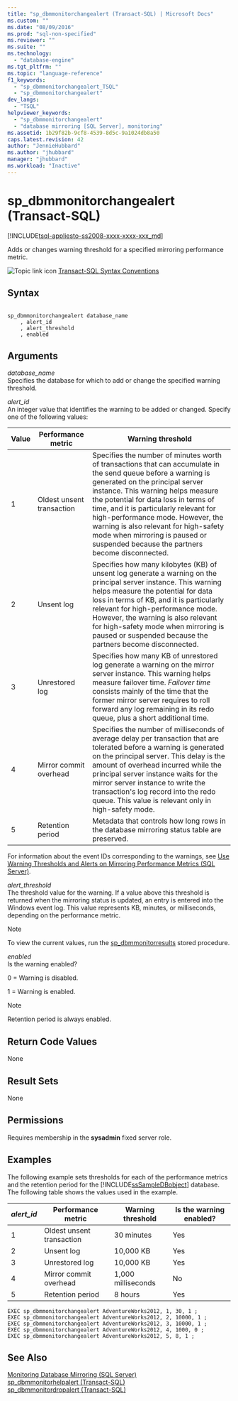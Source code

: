 ```yaml
---
title: "sp_dbmmonitorchangealert (Transact-SQL) | Microsoft Docs"
ms.custom: ""
ms.date: "08/09/2016"
ms.prod: "sql-non-specified"
ms.reviewer: ""
ms.suite: ""
ms.technology: 
  - "database-engine"
ms.tgt_pltfrm: ""
ms.topic: "language-reference"
f1_keywords: 
  - "sp_dbmmonitorchangealert_TSQL"
  - "sp_dbmmonitorchangealert"
dev_langs: 
  - "TSQL"
helpviewer_keywords: 
  - "sp_dbmmonitorchangealert"
  - "database mirroring [SQL Server], monitoring"
ms.assetid: 1b29f82b-9cf8-4539-8d5c-9a1024db8a50
caps.latest.revision: 42
author: "JennieHubbard"
ms.author: "jhubbard"
manager: "jhubbard"
ms.workload: "Inactive"
---
```

# sp_dbmmonitorchangealert (Transact-SQL)
[!INCLUDE[tsql-appliesto-ss2008-xxxx-xxxx-xxx_md](../../includes/tsql-appliesto-ss2008-xxxx-xxxx-xxx-md.md)]

  Adds or changes warning threshold for a specified mirroring performance metric.  

  
 
 ![Topic link icon](../../database-engine/configure-windows/media/topic-link.gif "Topic link icon") [Transact-SQL Syntax Conventions](../../t-sql/language-elements/transact-sql-syntax-conventions-transact-sql.md)  
  
## Syntax  
  
```  
  
sp_dbmmonitorchangealert database_name   
    , alert_id   
    , alert_threshold   
    , enabled   
```  
  
## Arguments  
 *database_name*  
 Specifies the database for which to add or change the specified warning threshold.  
  
 *alert_id*  
 An integer value that identifies the warning to be added or changed. Specify one of the following values:  
  
|Value|Performance metric|Warning threshold|  
|-----------|------------------------|-----------------------|  
|1|Oldest unsent transaction|Specifies the number of minutes worth of transactions that can accumulate in the send queue before a warning is generated on the principal server instance. This warning helps measure the potential for data loss in terms of time, and it is particularly relevant for high-performance mode. However, the warning is also relevant for high-safety mode when mirroring is paused or suspended because the partners become disconnected.|  
|2|Unsent log|Specifies how many kilobytes (KB) of unsent log generate a warning on the principal server instance. This warning helps measure the potential for data loss in terms of KB, and it is particularly relevant for high-performance mode. However, the warning is also relevant for high-safety mode when mirroring is paused or suspended because the partners become disconnected.|  
|3|Unrestored log|Specifies how many KB of unrestored log generate a warning on the mirror server instance. This warning helps measure failover time. *Failover time* consists mainly of the time that the former mirror server requires to roll forward any log remaining in its redo queue, plus a short additional time.|  
|4|Mirror commit overhead|Specifies the number of milliseconds of average delay per transaction that are tolerated before a warning is generated on the principal server. This delay is the amount of overhead incurred while the principal server instance waits for the mirror server instance to write the transaction's log record into the redo queue. This value is relevant only in high-safety mode.|  
|5|Retention period|Metadata that controls how long rows in the database mirroring status table are preserved.|  
  
 For information about the event IDs corresponding to the warnings, see [Use Warning Thresholds and Alerts on Mirroring Performance Metrics &#40;SQL Server&#41;](../../database-engine/database-mirroring/use-warning-thresholds-and-alerts-on-mirroring-performance-metrics-sql-server.md).  
  
 *alert_threshold*  
 The threshold value for the warning. If a value above this threshold is returned when the mirroring status is updated, an entry is entered into the Windows event log. This value represents KB, minutes, or milliseconds, depending on the performance metric.  
  
> [!NOTE]  
>  To view the current values, run the [sp_dbmmonitorresults](../../relational-databases/system-stored-procedures/sp-dbmmonitorresults-transact-sql.md) stored procedure.  
  
 *enabled*  
 Is the warning enabled?  
  
 0 = Warning is disabled.  
  
 1 = Warning is enabled.  
  
> [!NOTE]  
>  Retention period is always enabled.  
  
## Return Code Values  
 None  
  
## Result Sets  
 None  
  
## Permissions  
 Requires membership in the **sysadmin** fixed server role.  
  
## Examples  
 The following example sets thresholds for each of the performance metrics and the retention period for the [!INCLUDE[ssSampleDBobject](../../includes/sssampledbobject-md.md)] database. The following table shows the values used in the example.  
  
|*alert_id*|Performance metric|Warning threshold|Is the warning enabled?|  
|-----------------|------------------------|-----------------------|-----------------------------|  
|1|Oldest unsent transaction|30 minutes|Yes|  
|2|Unsent log|10,000 KB|Yes|  
|3|Unrestored log|10,000 KB|Yes|  
|4|Mirror commit overhead|1,000 milliseconds|No|  
|5|Retention period|8 hours|Yes|  
  
```  
EXEC sp_dbmmonitorchangealert AdventureWorks2012, 1, 30, 1 ;  
EXEC sp_dbmmonitorchangealert AdventureWorks2012, 2, 10000, 1 ;  
EXEC sp_dbmmonitorchangealert AdventureWorks2012, 3, 10000, 1 ;  
EXEC sp_dbmmonitorchangealert AdventureWorks2012, 4, 1000, 0 ;  
EXEC sp_dbmmonitorchangealert AdventureWorks2012, 5, 8, 1 ;  
```  
  
## See Also  
 [Monitoring Database Mirroring &#40;SQL Server&#41;](../../database-engine/database-mirroring/monitoring-database-mirroring-sql-server.md)   
 [sp_dbmmonitorhelpalert &#40;Transact-SQL&#41;](../../relational-databases/system-stored-procedures/sp-dbmmonitorhelpalert-transact-sql.md)   
 [sp_dbmmonitordropalert &#40;Transact-SQL&#41;](../../relational-databases/system-stored-procedures/sp-dbmmonitordropalert-transact-sql.md)  
  
  
